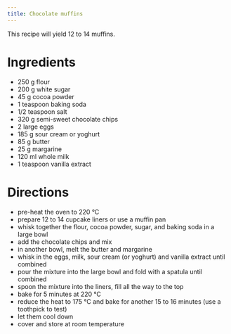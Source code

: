 ```yaml
---
title: Chocolate muffins
---
```


This recipe will yield 12 to 14 muffins.

# Ingredients

- 250 g flour
- 200 g white sugar
- 45 g cocoa powder
- 1 teaspoon baking soda
- 1/2 teaspoon salt
- 320 g semi-sweet chocolate chips
- 2 large eggs
- 185 g sour cream or yoghurt
- 85 g butter
- 25 g margarine
- 120 ml whole milk
- 1 teaspoon vanilla extract

# Directions

- pre-heat the oven to 220 °C
- prepare 12 to 14 cupcake liners or use a muffin pan
- whisk together the flour, cocoa powder, sugar, and baking soda in a large bowl
- add the chocolate chips and mix
- in another bowl, melt the butter and margarine
- whisk in the eggs, milk, sour cream (or yoghurt) and vanilla extract until combined
- pour the mixture into the large bowl and fold with a spatula until combined
- spoon the mixture into the liners, fill all the way to the top
- bake for 5 minutes at 220 °C
- reduce the heat to 175 °C and bake for another 15 to 16 minutes (use a toothpick to test)
- let them cool down
- cover and store at room temperature
